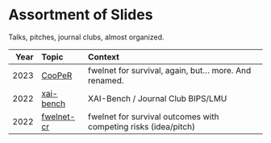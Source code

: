 
<!-- README.md is generated from README.Rmd. Please edit that file -->

# Assortment of Slides

Talks, pitches, journal clubs, almost organized.

<table class="table" style="margin-left: auto; margin-right: auto;">
<thead>
<tr>
<th style="text-align:right;">
Year
</th>
<th style="text-align:left;">
Topic
</th>
<th style="text-align:left;">
Context
</th>
</tr>
</thead>
<tbody>
<tr>
<td style="text-align:right;">
2023
</td>
<td style="text-align:left;">
<a href="/2023/fwelnet-cr-cooper/CooPeR.html">CooPeR</a>
</td>
<td style="text-align:left;">
fwelnet for survival, again, but… more. And renamed.
</td>
</tr>
<tr>
<td style="text-align:right;">
2022
</td>
<td style="text-align:left;">
<a href="/2022/imljc-xaibench/index.html">xai-bench</a>
</td>
<td style="text-align:left;">
XAI-Bench / Journal Club BIPS/LMU
</td>
</tr>
<tr>
<td style="text-align:right;">
2022
</td>
<td style="text-align:left;">
<a href="/2022/fwelnet-cr/fwelnet-cr.html">fwelnet-cr</a>
</td>
<td style="text-align:left;">
fwelnet for survival outcomes with competing risks (idea/pitch)
</td>
</tr>
</tbody>
</table>
